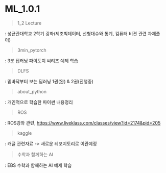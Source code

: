 # ML_1.0.1

  
>1_2 Lecture       

: 성균관대학교 2학기 강좌(제조빅데이터, 선형대수와 통계, 컴퓨터 비젼 관련 과제풀이)  

>3min_pytorch     

:  3분 딥러닝 파이토치 씨리즈 예제 학습  

>DLFS              

: 밑바닥부터 보는 딥러닝 1권(완) & 2권(진행중) 

>about_python     

: 개인적으로 학습한 파이썬 내용정리  

>ROS

: ROS강좌 관련, https://www.liveklass.com/classes/view?id=2174&pid=205  

>kaggle           

: 캐글 관련자료 -> 새로운 레포지토리로 이관예정

>수학과 함께하는 AI 

: EBS 수학과 함께하는 AI 예제 학습   

